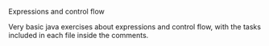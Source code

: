 Expressions and control flow

Very basic java exercises about expressions and control flow, with the tasks included in each file inside the comments.